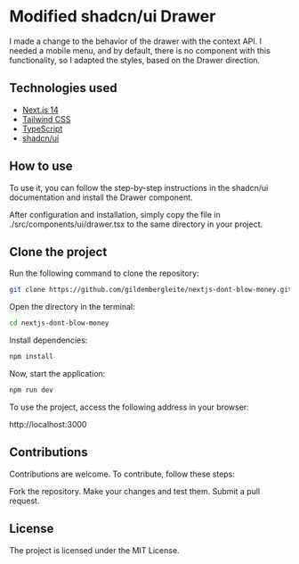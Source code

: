 # Modified shadcn/ui Drawer

I made a change to the behavior of the drawer with the context API. I needed a mobile menu, and by default, there is no component with this functionality, so I adapted the styles, based on the Drawer direction.

## Technologies used

- [Next.js 14](https://nextjs.org/)
- [Tailwind CSS](https://tailwindcss.com/)
- [TypeScript](https://www.typescriptlang.org/)
- [shadcn/ui](https://ui.shadcn.com/)

## How to use

To use it, you can follow the step-by-step instructions in the shadcn/ui documentation and install the Drawer component.

After configuration and installation, simply copy the file in ./src/components/ui/drawer.tsx to the same directory in your project.

## Clone the project

Run the following command to clone the repository:

```bash
git clone https://github.com/gildembergleite/nextjs-dont-blow-money.git
```

Open the directory in the terminal:

```bash
cd nextjs-dont-blow-money
```

Install dependencies:

```bash
npm install
```

Now, start the application:

```bash
npm run dev
```

To use the project, access the following address in your browser:

http://localhost:3000

## Contributions

Contributions are welcome. To contribute, follow these steps:

Fork the repository.
Make your changes and test them.
Submit a pull request.

## License

The project is licensed under the MIT License.
